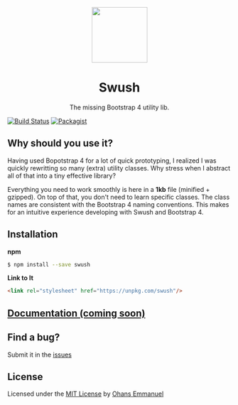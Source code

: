 <p align="center"><a href="http://usewing.ml" target="_blank"><img width="125"src="http://res.cloudinary.com/blushcow/image/upload/v1509993734/swush_zszuc1.png"></a></p>


<h1 align="center">Swush</h1>

<p align="center">The missing Bootstrap 4 utility lib.</p>

[//]: # (Include Travis CI badges here)

[![Build Status](https://travis-ci.org/ohansemmanuel/swush.svg?branch=master)](https://travis-ci.org/ohansemmanuel/swush)
[![Packagist](https://img.shields.io/badge/license-MIT-blue.svg)](https://github.com/ohansemmanuel/swush/blob/master/LICENSE)

## Why should you use it?

Having used Bopotstrap 4 for a lot of quick prototyping, I realized I was quickly rewritting so many (extra) utility classes. 
Why stress when I abstract all of that into a tiny effective library? 

Everything you need to work smoothly is here in a **1kb** file (minified + gzipped). On top of that, you don't need to learn specific classes. The class names are consistent with the Bootstrap 4 naming conventions. This makes for an intuitive experience developing with Swush and Bootstrap 4.

## Installation

**npm**

```sh
$ npm install --save swush
```

**Link to It**

```html
<link rel="stylesheet" href="https://unpkg.com/swush"/>
```

## [Documentation (coming soon)](http://swush.xyz/)

## Find a bug?

Submit it in the [issues](https://github.com/ohansemmanuel/swush/issues)

## License

Licensed under the [MIT License](https://github.com/ohansemmanuel/swush/blob/master/LICENSE) by [Ohans Emmanuel](https://twitter.com/OhansEmmanuel)
